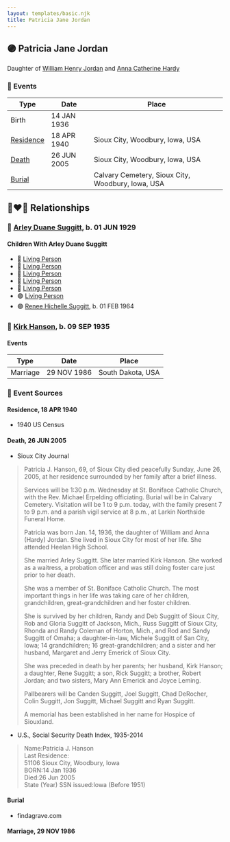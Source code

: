 ```yaml
---
layout: templates/basic.njk
title: Patricia Jane Jordan
---
```

## 🟣 Patricia Jane Jordan

Daughter of [William Henry Jordan](/people/3/32091032) and [Anna Catherine Hardy](/people/2/25919759)

### 📆 Events

Type | Date | Place
------ | ------ | ------
Birth | 14 JAN 1936 |
[Residence](#event-5b390a60-cdc0-43e5-bba1-7e1924b27d2b) | 18 APR 1940 | Sioux City, Woodbury, Iowa, USA
[Death](#event-6853aef6-4fcf-42dc-8c0e-7562ce319b80) | 26 JUN 2005 | Sioux City, Woodbury, Iowa, USA
[Burial](#event-5dc3cee8-ae23-480b-8109-6b9b44c796d6) |  | Calvary Cemetery, Sioux City, Woodbury, Iowa, USA

## 👩‍❤️‍👨 Relationships

### 🔵 [Arley Duane Suggitt](/people/9/91694885), b. 01 JUN 1929

#### Children With Arley Duane Suggitt
* 🔵 [Living Person](/people/2/25836418)
* 🔵 [Living Person](/people/6/66289520)
* 🔵 [Living Person](/people/6/6498027)
* 🔵 [Living Person](/people/1/17261472)
* 🔵 [Living Person](/people/6/63194399)
* 🟣 [Living Person](/people/1/19693317)
* 🟣 [Renee Hichelle Suggitt](/people/4/42597908), b. 01 FEB 1964
### 🔵 [Kirk Hanson](/people/5/56559922), b. 09 SEP 1935

#### Events

Type | Date | Place
------ | ------ | ------
Marriage | 29 NOV 1986 | South Dakota, USA
### 📰 Event Sources

#### <a id="event-5b390a60-cdc0-43e5-bba1-7e1924b27d2b"></a> Residence, 18 APR 1940
* 1940 US Census

#### <a id="event-6853aef6-4fcf-42dc-8c0e-7562ce319b80"></a> Death, 26 JUN 2005
* Sioux City Journal
>   
  > Patricia J. Hanson, 69, of Sioux City died peacefully Sunday, June 26, 2005, at her residence surrounded by her family after a brief illness.  
  >   
  > Services will be 1:30 p.m. Wednesday at St. Boniface Catholic Church, with the Rev. Michael Erpelding officiating. Burial will be in Calvary Cemetery. Visitation will be 1 to 9 p.m. today, with the family present 7 to 9 p.m. and a parish vigil service at 8 p.m., at Larkin Northside Funeral Home.  
  >   
  > Patricia was born Jan. 14, 1936, the daughter of William and Anna (Hardy) Jordan. She lived in Sioux City for most of her life. She attended Heelan High School.  
  >   
  > She married Arley Suggitt. She later married Kirk Hanson. She worked as a waitress, a probation officer and was still doing foster care just prior to her death.  
  >   
  > She was a member of St. Boniface Catholic Church. The most important things in her life was taking care of her children, grandchildren, great-grandchildren and her foster children.  
  >   
  > She is survived by her children, Randy and Deb Suggitt of Sioux City, Rob and Gloria Suggitt of Jackson, Mich., Russ Suggitt of Sioux City, Rhonda and Randy Coleman of Horton, Mich., and Rod and Sandy Suggitt of Omaha; a daughter-in-law, Michele Suggitt of San City, Iowa; 14 grandchildren; 16 great-grandchildren; and a sister and her husband, Margaret and Jerry Emerick of Sioux City.  
  >   
  > She was preceded in death by her parents; her husband, Kirk Hanson; a daughter, Rene Suggitt; a son, Rick Suggitt; a brother, Robert Jordan; and two sisters, Mary Ann Emerick and Joyce Leming.  
  >   
  > Pallbearers will be Canden Suggitt, Joel Suggitt, Chad DeRocher, Colin Suggitt, Jon Suggitt, Michael Suggitt and Ryan Suggitt.  
  >   
  > A memorial has been established in her name for Hospice of Siouxland.
* U.S., Social Security Death Index, 1935-2014
>   
  > Name:Patricia J. Hanson  
  > Last Residence:  
  > 51106 Sioux City, Woodbury, Iowa  
  > BORN:14 Jan 1936  
  > Died:26 Jun 2005  
  > State (Year) SSN issued:Iowa (Before 1951)

#### <a id="event-5dc3cee8-ae23-480b-8109-6b9b44c796d6"></a> Burial
* findagrave.com

#### <a id="event-b9c32fa1-1ff8-459b-a9e1-66d0ec027a04"></a> Marriage, 29 NOV 1986